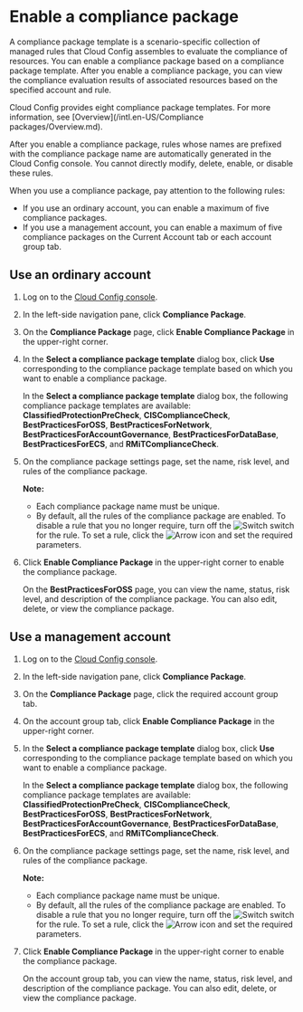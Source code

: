 # Enable a compliance package

A compliance package template is a scenario-specific collection of managed rules that Cloud Config assembles to evaluate the compliance of resources. You can enable a compliance package based on a compliance package template. After you enable a compliance package, you can view the compliance evaluation results of associated resources based on the specified account and rule.

Cloud Config provides eight compliance package templates. For more information, see [Overview](/intl.en-US/Compliance packages/Overview.md).

After you enable a compliance package, rules whose names are prefixed with the compliance package name are automatically generated in the Cloud Config console. You cannot directly modify, delete, enable, or disable these rules.

When you use a compliance package, pay attention to the following rules:

-   If you use an ordinary account, you can enable a maximum of five compliance packages.
-   If you use a management account, you can enable a maximum of five compliance packages on the Current Account tab or each account group tab.

## Use an ordinary account

1.  Log on to the [Cloud Config console](https://config.console.aliyun.com).

2.  In the left-side navigation pane, click **Compliance Package**.

3.  On the **Compliance Package** page, click **Enable Compliance Package** in the upper-right corner.

4.  In the **Select a compliance package template** dialog box, click **Use** corresponding to the compliance package template based on which you want to enable a compliance package.

    In the **Select a compliance package template** dialog box, the following compliance package templates are available: **ClassifiedProtectionPreCheck**, **CISComplianceCheck**, **BestPracticesForOSS**, **BestPracticesForNetwork**, **BestPracticesForAccountGovernance**, **BestPracticesForDataBase**, **BestPracticesForECS**, and **RMiTComplianceCheck**.

5.  On the compliance package settings page, set the name, risk level, and rules of the compliance package.

    **Note:**

    -   Each compliance package name must be unique.
    -   By default, all the rules of the compliance package are enabled. To disable a rule that you no longer require, turn off the ![Switch](https://static-aliyun-doc.oss-accelerate.aliyuncs.com/assets/img/en-US/5327607161/p252177.png) switch for the rule. To set a rule, click the ![Arrow](https://static-aliyun-doc.oss-accelerate.aliyuncs.com/assets/img/en-US/5327607161/p252180.png) icon and set the required parameters.
6.  Click **Enable Compliance Package** in the upper-right corner to enable the compliance package.

    On the **BestPracticesForOSS** page, you can view the name, status, risk level, and description of the compliance package. You can also edit, delete, or view the compliance package.


## Use a management account

1.  Log on to the [Cloud Config console](https://config.console.aliyun.com).

2.  In the left-side navigation pane, click **Compliance Package**.

3.  On the **Compliance Package** page, click the required account group tab.

4.  On the account group tab, click **Enable Compliance Package** in the upper-right corner.

5.  In the **Select a compliance package template** dialog box, click **Use** corresponding to the compliance package template based on which you want to enable a compliance package.

    In the **Select a compliance package template** dialog box, the following compliance package templates are available: **ClassifiedProtectionPreCheck**, **CISComplianceCheck**, **BestPracticesForOSS**, **BestPracticesForNetwork**, **BestPracticesForAccountGovernance**, **BestPracticesForDataBase**, **BestPracticesForECS**, and **RMiTComplianceCheck**.

6.  On the compliance package settings page, set the name, risk level, and rules of the compliance package.

    **Note:**

    -   Each compliance package name must be unique.
    -   By default, all the rules of the compliance package are enabled. To disable a rule that you no longer require, turn off the ![Switch](https://static-aliyun-doc.oss-accelerate.aliyuncs.com/assets/img/en-US/5327607161/p252177.png) switch for the rule. To set a rule, click the ![Arrow](https://static-aliyun-doc.oss-accelerate.aliyuncs.com/assets/img/en-US/5327607161/p252180.png) icon and set the required parameters.
7.  Click **Enable Compliance Package** in the upper-right corner to enable the compliance package.

    On the account group tab, you can view the name, status, risk level, and description of the compliance package. You can also edit, delete, or view the compliance package.


